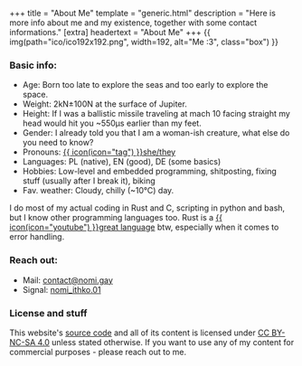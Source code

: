 +++
title = "About Me"
template = "generic.html"
description = "Here is more info about me and my existence, together with some contact informations."
[extra]
headertext = "About Me"
+++
{{ img(path="ico/ico192x192.png", width=192, alt="Me :3", class="box") }}
### Basic info:
- Age: Born too late to explore the seas and too early to explore the space.
- Weight: 2kN±100N at the surface of Jupiter.
- Height: If I was a ballistic missile traveling at mach 10 facing straight my head would hit you ~550µs earlier than my feet.
- Gender: I already told you that I am a woman-ish creature, what else do you need to know?
- Pronouns: [{{ icon(icon="tag") }}she/they](https://pronouns.page/@Nomi_)
- Languages: PL (native), EN (good), DE (some basics)
- Hobbies: Low-level and embedded programming, shitposting, fixing stuff (usually after I break it), biking
- Fav. weather: Cloudy, chilly (~10°C) day.

I do most of my actual coding in Rust and C, scripting in python and bash, but I know other programming languages too. Rust is a [{{ icon(icon="youtube") }}great language](https://youtu.be/MZdxbf0_fPg) btw, especially when it comes to error handling.

### Reach out:
- Mail: [contact@nomi.gay](mailto:contact@nomi.gay)
- Signal: [nomi\_ithko.01](https://signal.me/#eu/ql9PsKDRxrxv8odQpfDIRG2vB2r8Kew8yz0PA4WtL91q1fjraJRO94EA9vI14_14)

### License and stuff
This website's [source code](https://github.com/Ithko/nomi.gay) and all of its content is licensed under [CC BY-NC-SA 4.0](https://creativecommons.org/licenses/by-nc-sa/4.0/) unless stated otherwise. If you want to use any of my content for commercial purposes - please reach out to me.
